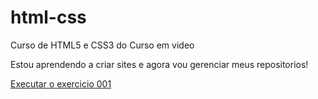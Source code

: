 # html-css
 Curso de HTML5 e CSS3 do Curso em video

 Estou aprendendo a criar sites e agora vou gerenciar meus repositorios!

 <a href="https://robloker2020.github.io/html-css/Exercicios/ex001/index.html">Executar o exercicio 001</a>